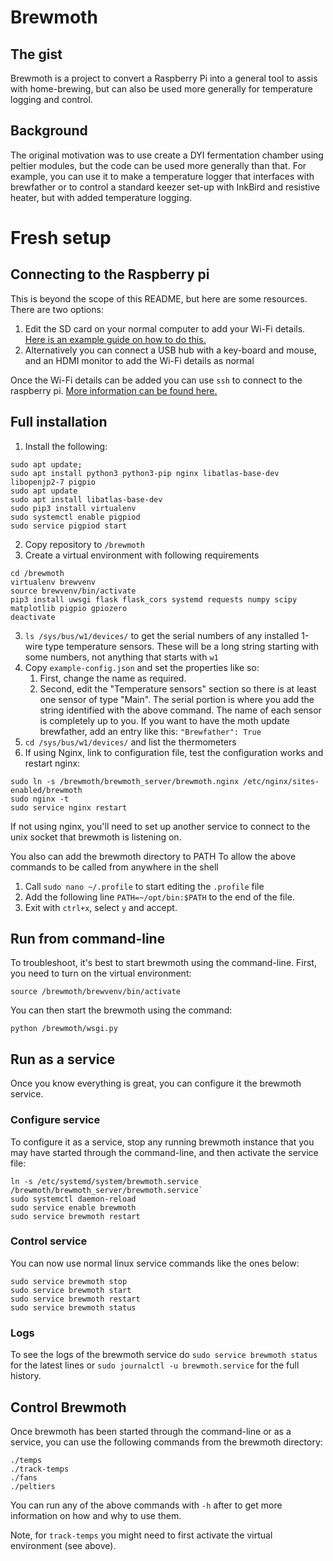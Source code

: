 # Brewmoth

## The gist
Brewmoth is a project to convert a Raspberry Pi into a general tool to assis with home-brewing,
but can also be used more generally for temperature logging and control.

## Background
The original motivation was to use create a DYI fermentation chamber using peltier modules,
but the code can be used more generally than that.
For example, you can use it to make a temperature logger that interfaces with brewfather
or to control a standard keezer set-up with InkBird and resistive heater,
but with added temperature logging.

# Fresh setup

## Connecting to the Raspberry pi

This is beyond the scope of this README, but here are some resources.
There are two options:
1. Edit the SD card on your normal computer to add your Wi-Fi details.
   [Here is an example guide on how to do this.](https://forums.raspberrypi.com/viewtopic.php?t=259894])
2. Alternatively you can connect a USB hub with a key-board and mouse, and an HDMI monitor to add the Wi-Fi details
   as normal

Once the Wi-Fi details can be added you can use `ssh` to connect to the raspberry pi.
[More information can be found here.][1]

## Full installation

1. Install the following:
```shell
sudo apt update;
sudo apt install python3 python3-pip nginx libatlas-base-dev libopenjp2-7 pigpio
sudo apt update
sudo apt install libatlas-base-dev
sudo pip3 install virtualenv
sudo systemctl enable pigpiod
sudo service pigpiod start
```
2. Copy repository to `/brewmoth`
3. Create a virtual environment with following requirements
```shell
cd /brewmoth
virtualenv brewvenv
source brewvenv/bin/activate
pip3 install uwsgi flask flask_cors systemd requests numpy scipy matplotlib pigpio gpiozero
deactivate
```
3. `ls /sys/bus/w1/devices/` to get the serial numbers of any installed 1-wire type temperature sensors. 
These will be a long string starting with some numbers, not anything that starts with `w1`  
4. Copy `example-config.json` and set the properties like so:
   1. First, change the name as required.
   2. Second, edit the "Temperature sensors" section so there is at least one sensor of type "Main".
   The serial portion is where you add the string identified with the above command.
   The name of each sensor is completely up to you.
   If you want to have the moth update brewfather, add an entry like this: `"Brewfather": True`
5. `cd /sys/bus/w1/devices/` and list the thermometers
8. If using Nginx, link to configuration file, test the configuration works and restart nginx:
```shell
sudo ln -s /brewmoth/brewmoth_server/brewmoth.nginx /etc/nginx/sites-enabled/brewmoth
sudo nginx -t
sudo service nginx restart
```
If not using nginx, you'll need to set up another service to connect to the unix socket that brewmoth is listening on.

You also can add the brewmoth directory to PATH To allow the above commands to be called from anywhere in the shell
1. Call `sudo nano ~/.profile` to start editing the `.profile` file
2. Add the following line `PATH=~/opt/bin:$PATH` to the end of the file.
3. Exit with `ctrl+x`, select `y` and accept.

## Run from command-line
To troubleshoot, it's best to start brewmoth using the command-line. 
First, you need to turn on the virtual environment:
```
source /brewmoth/brewvenv/bin/activate
```
You can then start the brewmoth using the command:
```commandline
python /brewmoth/wsgi.py
```

## Run as a service

Once you know everything is great, you can configure it the brewmoth service.

### Configure service

To configure it as a service, stop any running brewmoth instance that you may have started through the command-line,
and then activate the service file:
```shell
ln -s /etc/systemd/system/brewmoth.service /brewmoth/brewmoth_server/brewmoth.service`
sudo systemctl daemon-reload
sudo service enable brewmoth
sudo service brewmoth restart
````

### Control service

You can now use normal linux service commands like the ones below:
```shell
sudo service brewmoth stop
sudo service brewmoth start
sudo service brewmoth restart
sudo service brewmoth status
````

### Logs

To see the logs of the brewmoth service do `sudo service brewmoth status` for the latest lines or
`sudo journalctl -u brewmoth.service` for the full history.

## Control Brewmoth

Once brewmoth has been started through the command-line or as a service,
you can use the following commands from the brewmoth directory:
``` commandline
./temps
./track-temps
./fans
./peltiers
```
You can run any of the above commands with `-h` after to get more information on how and why to use them.

Note, for `track-temps` you might need to first activate the virtual environment (see above).

[1]: https://www.raspberrypi.com/documentation/computers/remote-access.html#setting-up-an-ssh-server